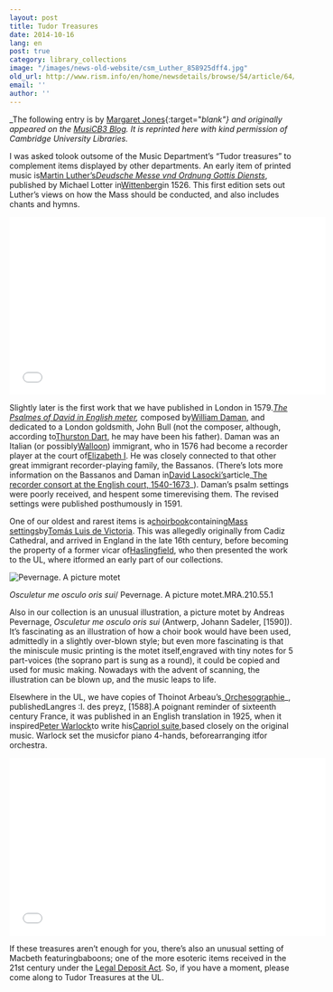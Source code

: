 ```yaml
---
layout: post
title: Tudor Treasures
date: 2014-10-16
lang: en
post: true
category: library_collections
image: "/images/news-old-website/csm_Luther_858925dff4.jpg"
old_url: http://www.rism.info/en/home/newsdetails/browse/54/article/64/tudor-treasures.html
email: ''
author: ''
---
```


_The following entry is by [Margaret Jones](http://musicb3.wordpress.com/author/mj263/){:target="_blank"} and originally appeared on the [MusiCB3 Blog](http://musicb3.wordpress.com/2014/09/05/tudor-treasures/ "MusiCB3 Blog"). It is reprinted here with kind permission of Cambridge University Libraries._


I was asked tolook outsome of the Music Department’s “Tudor treasures” to complement items displayed by other departments. An early item of printed music is[Martin Luther’s](http://www.greatsite.com/timeline-english-bible-history/martin-luther.html "Luther")_[Deudsche Messe vnd Ordnung Gottis Diensts](http://ul-newton.lib.cam.ac.uk/vwebv/holdingsInfo?bibId=3772428 "Deudsche")_, published by Michael Lotter in[Wittenberg](http://en.wikipedia.org/wiki/Wittenberg "Wittenberg")in 1526. This first edition sets out Luther’s views on how the Mass should be conducted, and also includes chants and hymns.

<iframe width="560" height="315" src="//www.youtube.com/embed/W77p6CGgaWE" frameborder="0" allowfullscreen></iframe>


Slightly later is the first work that we have published in London in 1579._[The Psalmes of David in English meter](http://ul-newton.lib.cam.ac.uk/vwebv/holdingsInfo?bibId=3543479 "Psalmes"),_ composed by[William Daman](http://papalin.yas.mu/W069/ "Daman"), and dedicated to a London goldsmith, John Bull (not the composer, although, according to[Thurston Dart](http://musicb3.wordpress.com/2013/03/15/robert-thurston-dart/ "Dart"), he may have been his father). Daman was an Italian (or possibly[Walloon](http://en.wikipedia.org/wiki/Walloons "Walloon")) immigrant, who in 1576 had become a recorder player at the court of[Elizabeth I](http://www.elizabethi.org/contents/ "Liz"). He was closely connected to that other great immigrant recorder-playing family, the Bassanos. (There’s lots more information on the Bassanos and Daman in[David Lasocki’s](http://www.instantharmony.net/Music/about.php "Lasocki")article_[The recorder consort at the English court, 1540-1673](http://www.instantharmony.net/Music/AR-08-84.pdf "Recorder consort")_). Daman’s psalm settings were poorly received, and hespent some timerevising them. The revised settings were published posthumously in 1591.

One of our oldest and rarest items is a[choirbook](http://ul-newton.lib.cam.ac.uk/vwebv/holdingsInfo?bibId=4167893 "Choirbook")containing[Mass settings](http://www.allmusic.com/composition/missa-o-quam-gloriosum-for-4-voices-mc0002362442 "Mass settings")by[Tomás Luis de Victoria](http://en.wikipedia.org/wiki/Tom%C3%A1s_Luis_de_Victoria "Victoria"). This was allegedly originally from Cadiz Cathedral, and arrived in England in the late 16th century, before becoming the property of a former vicar of[Haslingfield](http://haslingfieldvillage.co.uk/about-haslingfield/ "Haslingfield"), who then presented the work to the UL, where itformed an early part of our collections.

![Pevernage. A picture motet](http://musicb3.files.wordpress.com/2014/09/001.jpg?w=640&h=445)

_Osculetur me osculo oris sui_/ Pevernage. A picture motet.MRA.210.55.1

Also in our collection is an unusual illustration, a picture motet by Andreas Pevernage, _Osculetur me osculo oris sui_ (Antwerp, Johann Sadeler, [1590]). It’s fascinating as an illustration of how a choir book would have been used, admittedly in a slightly over-blown style; but even more fascinating is that the miniscule music printing is the motet itself,engraved with tiny notes for 5 part-voices (the soprano part is sung as a round), it could be copied and used for music making. Nowadays with the advent of scanning, the illustration can be blown up, and the music leaps to life.

Elsewhere in the UL, we have copies of Thoinot Arbeau’s_[Orchesographie](http://ul-newton.lib.cam.ac.uk/vwebv/holdingsInfo?bibId=3879479 "Orchesographie")_, publishedLangres :I. des preyz, [1588].A poignant reminder of sixteenth century France, it was published in an English translation in 1925, when it inspired[Peter Warlock](http://www.bl.uk/whatson/events/event164410.html "Warlock")to write his[Capriol suite,](http://ul-newton.lib.cam.ac.uk/vwebv/holdingsInfo?bibId=1068451 "Capriol")based closely on the original music. Warlock set the musicfor piano 4-hands, beforearranging itfor orchestra.

<iframe width="560" height="315" src="//www.youtube.com/embed/ipqPXnwsZHs" frameborder="0" allowfullscreen></iframe>


If these treasures aren’t enough for you, there’s also an unusual setting of Macbeth featuringbaboons; one of the more esoteric items received in the 21st century under the [Legal Deposit Act](https://www.facebook.com/permalink.php?story_fbid=566563416775879&id=105359512896274 "LD"). So, if you have a moment, please come along to Tudor Treasures at the UL.